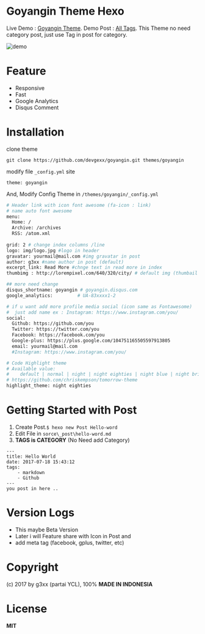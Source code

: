 # Goyangin Theme Hexo
Live Demo : [Goyangin Theme](http://goyangin.0x3g.com/).
Demo Post : [All Tags](http://goyangin.0x3g.com/2017/07/tag-all-in-post/).
This Theme no need category post, just use Tag in post for category.

![demo](http://g3xdev.com/images/goyangin.png)

# Feature
 - Responsive 
 - Fast
 - Google Analytics
 - Disqus Comment
# Installation
clone theme

    git clone https://github.com/devgexx/goyangin.git themes/goyangin
    
modify file `_config.yml` site

    theme: goyangin

And, Modify Config Theme in `/themes/goyangin/_config.yml`
```sh
# Header link with icon font awesome (fa-icon : link)
# name auto font awesome
menu:
  Home: /
  Archive: /archives
  RSS: /atom.xml
  
grid: 2 # change index columns /line
logo: img/logo.jpg #logo in header
gravatar: yourmail@mail.com #img gravatar in post
author: g3xx #name author in post (default)
excerpt_link: Read More #chnge text in read more in index
thumbimg : http://lorempixel.com/640/320/city/ # default img (thumbail post) if post no image

## more need change
disqus_shortname: goyangin # goyangin.disqus.com
google_analytics:         # UA-83xxxx1-2

# if u want add more profile media social (icon same as Fontawesome)
#  just add name ex : Instagram: https://www.instagram.com/you/
social:
  Github: https://github.com/you
  Twitter: https://twitter.com/you
  Facebook: https://facebook.com/you
  Google-plus: https://plus.google.com/104751165505597913805
  email: yourmail@mail.com
  #Instagram: https://www.instagram.com/you/

# Code Highlight theme
# Available value:
#    default | normal | night | night eighties | night blue | night bright
# https://github.com/chriskempson/tomorrow-theme
highlight_theme: night eighties
```
# Getting Started with Post
1. Create Post.`$ hexo new Post Hello-word`
2. Edit File in `sorce\_post\hello-word.md`
3. **TAGS is CATEGORY** (No Need add Category)
```
---
title: Hello World
date: 2017-07-18 15:43:12
tags: 
    - markdown 
    - Github
---
you post in here ..
```
# Version Logs
- This maybe Beta Version 
- Later i will Feature share with Icon in Post and
- add meta tag (facebook, gplus, twitter, etc)
# Copyright
(c) 2017 by g3xx (partai YCL), 100% **MADE IN INDONESIA**
# License
**MIT**
